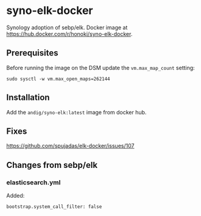 # syno-elk-docker
Synology adoption of sebp/elk. Docker image at https://hub.docker.com/r/honoki/syno-elk-docker.

## Prerequisites

Before running the image on the DSM update the `vm.max_map_count` setting:

    sudo sysctl -w vm.max_open_maps=262144

## Installation

Add the `andig/syno-elk:latest` image from docker hub.

## Fixes

https://github.com/spujadas/elk-docker/issues/107

## Changes from sebp/elk

### elasticsearch.yml

Added:

    bootstrap.system_call_filter: false
